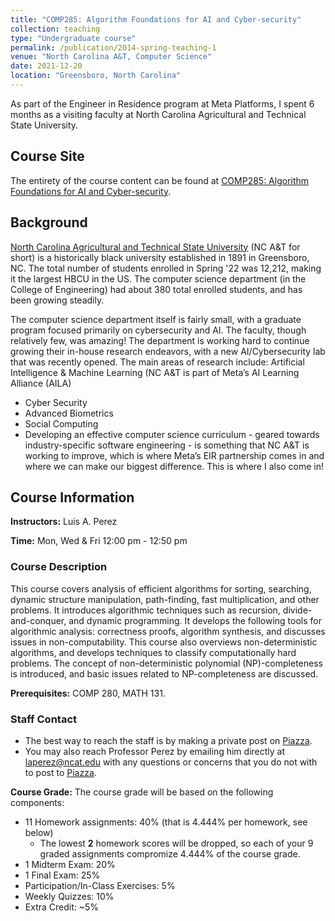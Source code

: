 ```yaml
---
title: "COMP285: Algorithm Foundations for AI and Cyber-security"
collection: teaching
type: "Undergraduate course"
permalink: /publication/2014-spring-teaching-1
venue: "North Carolina A&T, Computer Science"
date: 2021-12-20
location: "Greensboro, North Carolina"
---
```



As part of the Engineer in Residence program at Meta Platforms, I spent 6 months as a visiting faculty at North Carolina Agricultural and Technical State University. 

## Course Site
The entirety of the course content can be found at [COMP285: Algorithm Foundations for AI and Cyber-security](https://www.comp285.ml).

## Background

[North Carolina Agricultural and Technical State University](https://www.ncat.edu) (NC A&T for short) is a historically black university established in 1891 in Greensboro, NC. The total number of students enrolled in Spring '22 was 12,212, making it the largest HBCU in the US. The computer science department (in the College of Engineering) had about 380 total enrolled students, and has been growing steadily. 

The computer science department itself is fairly small, with a graduate program focused primarily on cybersecurity and AI. The faculty, though relatively few, was amazing! The department is working hard to continue growing their in-house research endeavors, with a new AI/Cybersecurity lab that was recently opened. The main areas of research include:
Artificial Intelligence & Machine Learning (NC A&T is part of Meta’s AI Learning Alliance (AILA)
  * Cyber Security
  * Advanced Biometrics
  * Social Computing
  * Developing an effective computer science curriculum - geared towards industry-specific software engineering - is something that NC A&T is working to improve, which is where Meta’s EIR partnership comes in and where we can make our biggest difference. This is where I also come in!


## Course Information

**Instructors:** Luis A. Perez

**Time:** Mon, Wed & Fri 12:00 pm - 12:50 pm

### Course Description

This course covers analysis of efficient algorithms for sorting, searching, dynamic structure manipulation, path-finding, fast multiplication, and other problems. It introduces algorithmic techniques such as recursion, divide-and-conquer, and dynamic programming. It develops the following tools for algorithmic analysis: correctness proofs, algorithm synthesis, and discusses issues in non-computability. This course also overviews non-deterministic algorithms, and develops techniques to classify computationally hard problems. The concept of non-deterministic polynomial (NP)-completeness is introduced, and basic issues related to NP-completeness are discussed. 

**Prerequisites:** COMP 280, MATH 131.

### Staff Contact

- The best way to reach the staff is by making a private post on [Piazza](https://piazza.com/north_carolina_at_state_university/spring2022/comp285/home).
- You may also reach Professor Perez by emailing him directly at [laperez@ncat.edu](mailto:laperez@ncat.edu) with any questions or concerns that you do not with to post to [Piazza](https://piazza.com/north_carolina_at_state_university/spring2022/comp285/home).

**Course Grade:** The course grade will be based on the following components:

- 11 Homework assignments: 40% (that is 4.444% per homework, see below)
  - The lowest **2** homework scores will be dropped, so each of your 9 graded assignments compromize 4.444% of the course grade.
- 1 Midterm Exam: 20%
- 1 Final Exam: 25%
- Participation/In-Class Exercises: 5%
- Weekly Quizzes: 10%
- Extra Credit: ~5%
